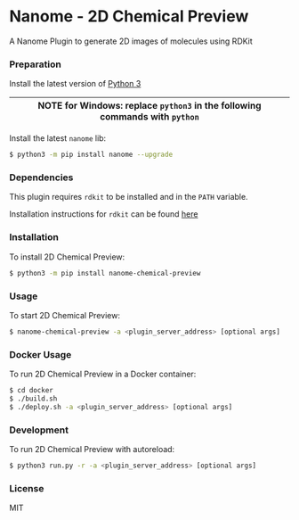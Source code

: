 # Nanome - 2D Chemical Preview

A Nanome Plugin to generate 2D images of molecules using RDKit

### Preparation

Install the latest version of [Python 3](https://www.python.org/downloads/)

| NOTE for Windows: replace `python3` in the following commands with `python` |
| --------------------------------------------------------------------------- |


Install the latest `nanome` lib:

```sh
$ python3 -m pip install nanome --upgrade
```

### Dependencies

This plugin requires `rdkit` to be installed and in the `PATH` variable.

Installation instructions for `rdkit` can be found [here](http://www.rdkit.org/docs/Install.html)

### Installation

To install 2D Chemical Preview:

```sh
$ python3 -m pip install nanome-chemical-preview
```

### Usage

To start 2D Chemical Preview:

```sh
$ nanome-chemical-preview -a <plugin_server_address> [optional args]
```

### Docker Usage

To run 2D Chemical Preview in a Docker container:

```sh
$ cd docker
$ ./build.sh
$ ./deploy.sh -a <plugin_server_address> [optional args]
```

### Development

To run 2D Chemical Preview with autoreload:

```sh
$ python3 run.py -r -a <plugin_server_address> [optional args]
```

### License

MIT
